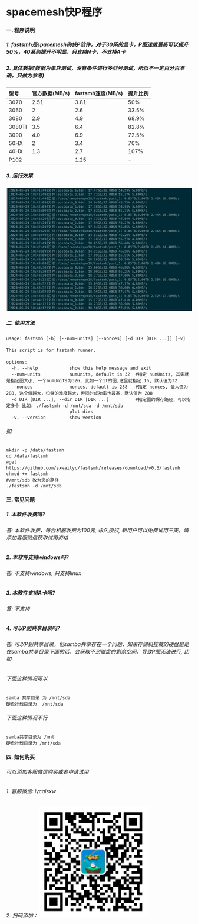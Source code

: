 # spacemesh快P程序

#### 一. 程序说明

##### 1. fastsmh是spacemesh的快P软件，对于30系的显卡，P图速度最高可以提升50%，40系则提升不明显，只支持N卡，不支持A卡


##### 2. 具体数据(数据为单次测试，没有条件进行多型号测试，所以不一定百分百准确，只做为参考)

| 型号  | 官方数据(MB/s)  | fastsmh速度(MB/s)  | 提升比例  |
|:----------|:----------|:----------|:----------|
| 3070    | 2.51    | 3.81    | 50%    |
| 3060    | 2    | 2.6    | 33.5%    |
| 3080    | 2.9    | 4.9  | 68.9%    |
| 3080TI    | 3.5    | 6.4  | 82.8%    |
| 3090    | 4.0    | 6.9    | 72.5%    |
| 50HX    | 2    | 3.4    | 70%    |
| 40HX    | 1.3   | 2.7    | 107%    |
| P102    |     | 1.25    | -    |

##### 3. 运行效果

![image](fastsmh.png)

##### 二. 使用方法

```
usage: fastsmh [-h] [--num-units] [--nonces] [-d DIR [DIR ...]] [-v]

This script is for fastsmh runner.

options:
  -h, --help            show this help message and exit 
  --num-units           numUnits, default is 32  #指定 numUnits, 其实就是指定图大小, 一个numUnits为32G, 比如一个1T的图,这里就指定 16, 默认值为32
  --nonces              nonces, default is 288   #指定 nonces, 最大值为 288, 这个值越大，扫盘的难度越大，但同时成功率也最高，默认值为 288
  -d DIR [DIR ...], --dir DIR [DIR ...]          #指定图的保存路径，可以指定多个 比如: ./fastsmh -d /mnt/sda -d /mnt/sdb
                        plot dirs
  -v, --version         show version
```

###### 如:
```
mkdir -p /data/fastsmh
cd /data/fastsmh
wget https://github.com/sxwailyc/fastsmh/releases/download/v0.3/fastsmh
chmod +x fastsmh
#/mnt/sdb 改为您的路径
./fastsmh -d /mnt/sdb   
```

#### 三. 常见问题


##### 1. 本软件收费吗?

###### 答: 本软件收费，每台机器收费为100元, 永久授权, 新用户可以免费试用三天，请添加客服微信获取试用资格

##### 2. 本软件支持windows吗?

###### 答: 不支持windows, 只支持linux

##### 3. 本软件支持A卡吗?

###### 答: 不支持

##### 4. 可以P到共享目录吗?

###### 答: 可以P到共享目录，但samba共享存在一个问题，如果存储机挂载的硬盘是是在samba共享目录下面的话，会获取不到磁盘的剩余空间，导致P图无法进行, 比如

###### 下面这种情况可以
```
samba 共享目录 为 /mnt/sda
硬盘挂载目录为  /mnt/sda
```

###### 下面这种情况不行
```
samba共享目录为 /mnt
硬盘挂载目录为 /mnt/sda
```



#### 四. 如何购买

###### 可以添加客服微信购买或者申请试用

###### 1. 客服微信: lycaisxw

###### 2. 扫码添加：<img src=webchat.png width=300 height=300/>



